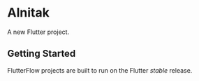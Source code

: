 # Alnitak

A new Flutter project.

## Getting Started

FlutterFlow projects are built to run on the Flutter _stable_ release.
